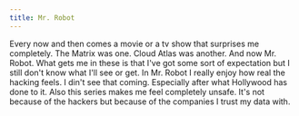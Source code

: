 ```yaml
---
title: Mr. Robot
---
```


Every now and then comes a movie or a tv show that surprises me completely. The Matrix was one. Cloud Atlas was another. And now Mr. Robot. What gets me in these is that I've got some sort of expectation but I still don't know what I'll see or get. In Mr. Robot I really enjoy how real the hacking feels. I din't see that coming. Especially after what Hollywood has done to it. Also this series makes me feel completely unsafe. It's not because of the hackers but because of the companies I trust my data with. 
